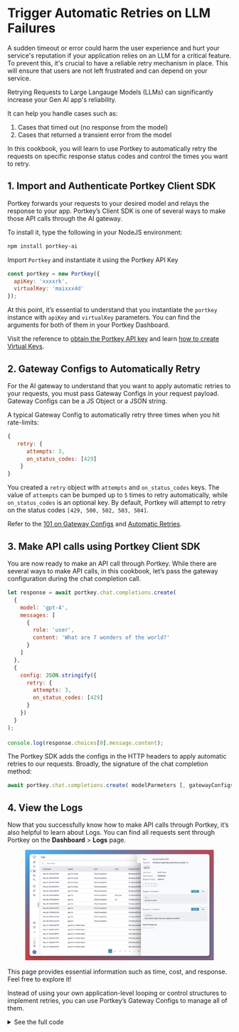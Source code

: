 # Trigger Automatic Retries on LLM Failures

A sudden timeout or error could harm the user experience and hurt your service's reputation if your application relies on an LLM for a critical feature. To prevent this, it's crucial to have a reliable retry mechanism in place. This will ensure that users are not left frustrated and can depend on your service.

Retrying Requests to Large Langauge Models (LLMs) can significantly increase your Gen AI app's reliability.

It can help you handle cases such as:

1. Cases that timed out (no response from the model)
2. Cases that returned a transient error from the model

In this cookbook, you will learn to use Portkey to automatically retry the requests on specific response status codes and control the times you want to retry.

## 1. Import and Authenticate Portkey Client SDK

Portkey forwards your requests to your desired model and relays the response to your app. Portkey’s Client SDK is one of several ways to make those API calls through the AI gateway.

To install it, type the following in your NodeJS environment:

```sh
npm install portkey-ai
```

Import `Portkey` and instantiate it using the Portkey API Key

```js
const portkey = new Portkey({
  apiKey: 'xxxxrk',
  virtualKey: 'maixxx4d'
});
```

At this point, it’s essential to understand that you instantiate the `portkey` instance with `apiKey` and `virtualKey` parameters. You can find the arguments for both of them in your Portkey Dashboard.

Visit the reference to [obtain the Portkey API key](https://portkey.ai/docs/api-reference/authentication) and learn [how to create Virtual Keys](https://portkey.ai/docs/product/ai-gateway-streamline-llm-integrations/virtual-keys#creating-virtual-keys).

## 2. Gateway Configs to Automatically Retry

For the AI gateway to understand that you want to apply automatic retries to your requests, you must pass Gateway Configs in your request payload. Gateway Configs can be a JS Object or a JSON string.

A typical Gateway Config to automatically retry three times when you hit rate-limits:

```js
{
   retry: {
      attempts: 3,
      on_status_codes: [429]
    }
}
```

You created a `retry` object with `attempts` and `on_status_codes` keys. The value of `attempts` can be bumped up to `5` times to retry automatically, while `on_status_codes` is an optional key. By default, Portkey will attempt to retry on the status codes `[429, 500, 502, 503, 504]`.

Refer to the [101 on Gateway Configs](https://github.com/Portkey-AI/portkey-cookbook/blob/main/ai-gateway/101-portkey-gateway-configs.md#a-reference-gateway-configs-from-the-ui) and [Automatic Retries](https://portkey.ai/docs/product/ai-gateway-streamline-llm-integrations/automatic-retries).

## 3. Make API calls using Portkey Client SDK

You are now ready to make an API call through Portkey. While there are several ways to make API calls, in this cookbook, let’s pass the gateway configuration during the chat completion call.

```js
let response = await portkey.chat.completions.create(
  {
    model: 'gpt-4',
    messages: [
      {
        role: 'user',
        content: 'What are 7 wonders of the world?'
      }
    ]
  },
  {
    config: JSON.stringify({
      retry: {
        attempts: 3,
        on_status_codes: [429]
      }
    })
  }
);

console.log(response.choices[0].message.content);
```

The Portkey SDK adds the configs in the HTTP headers to apply automatic retries to our requests. Broadly, the signature of the chat completion method:

```js
await portkey.chat.completions.create( modelParmeters [, gatewayConfigs])
```

## 4. View the Logs

Now that you successfully know how to make API calls through Portkey, it’s also helpful to learn about Logs. You can find all requests sent through Portkey on the **Dashboard** > **Logs** page.&#x20;

<figure><img src="https://github.com/Portkey-AI/gateway/raw/cookbook/docs/images/cookbooks/logs.png" alt=""><figcaption></figcaption></figure>

This page provides essential information such as time, cost, and response. Feel free to explore it!

Instead of using your own application-level looping or control structures to implement retries, you can use Portkey’s Gateway Configs to manage all of them.

<details>

<summary>See the full code</summary>

```js
import { Portkey } from 'portkey-ai';

const portkey = new Portkey({
  apiKey: xxxx,
  virtualKey: 'xaixxxxxxx2xx4d'
});

let response = await portkey.chat.completions.create(
  {
    model: 'gpt-4',
    messages: [
      {
        role: 'user',
        content: 'What are 7 wonders of the world?'
      }
    ]
  },
  {
    config: JSON.stringify({
      retry: {
        attempts: 3
      }
    })
  }
);

console.log(response.choices[0].message.content);
```

</details>
